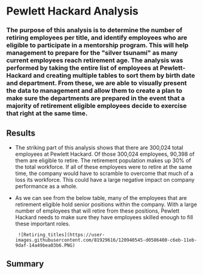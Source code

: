 # Pewlett Hackard Analysis

### The purpose of this analysis is to determine the number of retiring employees per title, and identify employees who are eligible to participate in a mentorship program. This will help management to prepare for the "silver tsunami" as many current employees reach retirement age. The analysis was performed by taking the entire list of employees at Pewlett-Hackard and creating multiple tables to sort them by birth date and department. From these, we are able to visually present the data to management and allow them to create a plan to make sure the departments are prepared in the event that a majority of retirement eligible employees decide to exercise that right at the same time.

## Results

- The striking part of this analysis shows that there are 300,024 total employees at Pewlett Hackard. Of those 300,024 employees, 90,398 of them are eligible to retire. The retirement population makes up 30% of the total workforce. If all of these employees were to retire at the same time, the company would have to scramble to overcome that much of a loss its workforce. This could have a large negative impact on company performance as a whole.

- As we can see from the below table, many of the employees that are retirement eligible hold senior positions within the company. With a large number of employees that will retire from these positions, Pewlett Hackard needs to make sure they have employees skilled enough to fill these important roles. 

       ![Retiring_titles](https://user-images.githubusercontent.com/81929616/120940545-d0586400-c6eb-11eb-9daf-14a49bea03b6.PNG)





## Summary
